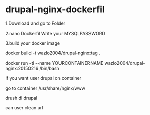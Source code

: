 # drupal-nginx-dockerfil
1.Download and go to Folder

2.nano Dockerfil Write your MYSQLPASSWORD

3.build your docker image

docker build -t wazlo2004/drupal-nginx:tag .

docker run -ti --name YOURCONTAINERNAME wazlo2004/drupal-nginx:20150216 /bin/bash



If you want user drupal on container

go to container /usr/share/nginx/www

drush dl drupal

can user clean url
